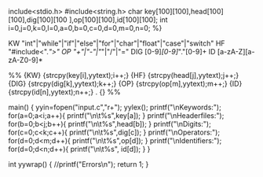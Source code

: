 include<stdio.h>
#include<string.h>
char key[100][100],head[100] [100],dig[100][100 ],op[100][100],id[100][100];
int i=0,j=0,k=0,l=0,a=0,b=0,c=0,d=0,m=0,n=0;
%}
 
KW "int"|"while"|"if"|"else"|"for"|"char"|"float"|"case"|"switch"
HF "#include<".*">"
OP "+"|"-"|"*"|"/"|"="
DIG [0-9]*[0-9]*"."[0-9]+
ID [a-zA-Z][a-zA-Z0-9]*
 
%%
{KW} {strcpy(key[i],yytext);i++;}
{HF} {strcpy(head[j],yytext);j++;}
{DIG} {strcpy(dig[k],yytext);k++;}
{OP} {strcpy(op[m],yytext);m++;}
{ID} {strcpy(id[n],yytext);n++;}
. {}
%%
 
main()
{
yyin=fopen("input.c","r+");
yylex();
printf("\nKeywords:");
for(a=0;a<i;a++){
       printf("\n\t%s",key[a]);
}
printf("\nHeaderfiles:");
for(b=0;b<j;b++){
       printf("\n\t%s",head[b]);
}
printf("\nDigits:");
for(c=0;c<k;c++){
       printf("\n\t%s",dig[c]);
}
printf("\nOperators:");
for(d=0;d<m;d++){
       printf("\n\t%s",op[d]);
}
printf("\nIdentifiers:");
for(d=0;d<n;d++){
       printf("\n\t%s", id[d]);
}
}
 
int yywrap() {
       //printf("Errors\n");
       return 1;
}
